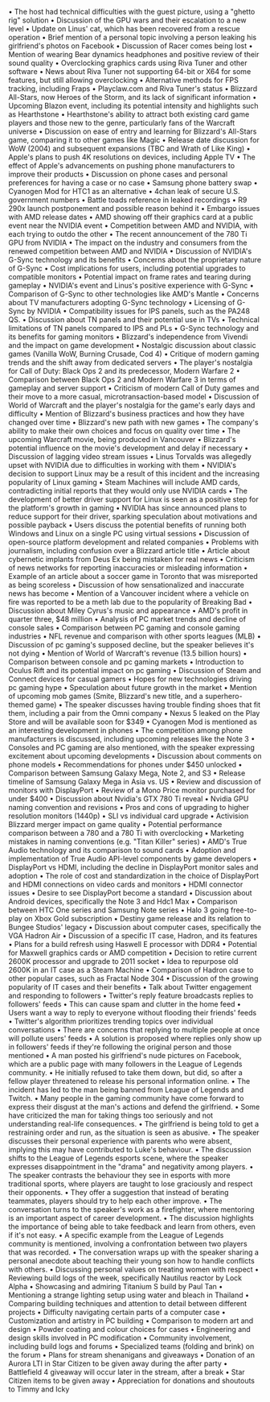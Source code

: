 • The host had technical difficulties with the guest picture, using a "ghetto rig" solution
• Discussion of the GPU wars and their escalation to a new level
• Update on Linus' cat, which has been recovered from a rescue operation
• Brief mention of a personal topic involving a person leaking his girlfriend's photos on Facebook
• Discussion of Racer comes being lost
• Mention of wearing Bear dynamics headphones and positive review of their sound quality
• Overclocking graphics cards using Riva Tuner and other software
• News about Riva Tuner not supporting 64-bit or X64 for some features, but still allowing overclocking
• Alternative methods for FPS tracking, including Fraps
• Playclaw.com and Riva Tuner's status
• Blizzard All-Stars, now Heroes of the Storm, and its lack of significant information
• Upcoming Blazon event, including its potential intensity and highlights such as Hearthstone
• Hearthstone's ability to attract both existing card game players and those new to the genre, particularly fans of the Warcraft universe
• Discussion on ease of entry and learning for Blizzard's All-Stars game, comparing it to other games like Magic
• Release date discussion for WoW (2004) and subsequent expansions (TBC and Wrath of Like King)
• Apple's plans to push 4K resolutions on devices, including Apple TV
• The effect of Apple's advancements on pushing phone manufacturers to improve their products
• Discussion on phone cases and personal preferences for having a case or no case
• Samsung phone battery swap
• Cyanogen Mod for HTC1 as an alternative
• 4chan leak of secure U.S. government numbers
• Battle toads reference in leaked recordings
• R9 290x launch postponement and possible reason behind it
• Embargo issues with AMD release dates
• AMD showing off their graphics card at a public event near the NVIDIA event
• Competition between AMD and NVIDIA, with each trying to outdo the other
• The recent announcement of the 780 Ti GPU from NVIDIA
• The impact on the industry and consumers from the renewed competition between AMD and NVIDIA
• Discussion of NVIDIA's G-Sync technology and its benefits
• Concerns about the proprietary nature of G-Sync
• Cost implications for users, including potential upgrades to compatible monitors
• Potential impact on frame rates and tearing during gameplay
• NVIDIA's event and Linus's positive experience with G-Sync
• Comparison of G-Sync to other technologies like AMD's Mantle
• Concerns about TV manufacturers adopting G-Sync technology
• Licensing of G-Sync by NVIDIA
• Compatibility issues for IPS panels, such as the PA248 QS.
• Discussion about TN panels and their potential use in TVs
• Technical limitations of TN panels compared to IPS and PLs
• G-Sync technology and its benefits for gaming monitors
• Blizzard's independence from Vivendi and the impact on game development
• Nostalgic discussion about classic games (Vanilla WoW, Burning Crusade, Cod 4)
• Critique of modern gaming trends and the shift away from dedicated servers
• The player's nostalgia for Call of Duty: Black Ops 2 and its predecessor, Modern Warfare 2
• Comparison between Black Ops 2 and Modern Warfare 3 in terms of gameplay and server support
• Criticism of modern Call of Duty games and their move to a more casual, microtransaction-based model
• Discussion of World of Warcraft and the player's nostalgia for the game's early days and difficulty
• Mention of Blizzard's business practices and how they have changed over time
• Blizzard's new path with new games
• The company's ability to make their own choices and focus on quality over time
• The upcoming Warcraft movie, being produced in Vancouver
• Blizzard's potential influence on the movie's development and delay if necessary
• Discussion of lagging video stream issues
• Linus Torvalds was allegedly upset with NVIDIA due to difficulties in working with them
• NVIDIA's decision to support Linux may be a result of this incident and the increasing popularity of Linux gaming
• Steam Machines will include AMD cards, contradicting initial reports that they would only use NVIDIA cards
• The development of better driver support for Linux is seen as a positive step for the platform's growth in gaming
• NVIDIA has since announced plans to reduce support for their driver, sparking speculation about motivations and possible payback
• Users discuss the potential benefits of running both Windows and Linux on a single PC using virtual sessions
• Discussion of open-source platform development and related companies
• Problems with journalism, including confusion over a Blizzard article title
• Article about cybernetic implants from Deus Ex being mistaken for real news
• Criticism of news networks for reporting inaccuracies or misleading information
• Example of an article about a soccer game in Toronto that was misreported as being scoreless
• Discussion of how sensationalized and inaccurate news has become
• Mention of a Vancouver incident where a vehicle on fire was reported to be a meth lab due to the popularity of Breaking Bad
• Discussion about Miley Cyrus's music and appearance
• AMD's profit in quarter three, $48 million
• Analysis of PC market trends and decline of console sales
• Comparison between PC gaming and console gaming industries
• NFL revenue and comparison with other sports leagues (MLB)
• Discussion of pc gaming's supposed decline, but the speaker believes it's not dying
• Mention of World of Warcraft's revenue (13.5 billion hours)
• Comparison between console and pc gaming markets
• Introduction to Oculus Rift and its potential impact on pc gaming
• Discussion of Steam and Connect devices for casual gamers
• Hopes for new technologies driving pc gaming hype
• Speculation about future growth in the market
• Mention of upcoming mob games (Smite, Blizzard's new title, and a superhero-themed game)
• The speaker discusses having trouble finding shoes that fit them, including a pair from the Omni company
• Nexus 5 leaked on the Play Store and will be available soon for $349
• Cyanogen Mod is mentioned as an interesting development in phones
• The competition among phone manufacturers is discussed, including upcoming releases like the Note 3
• Consoles and PC gaming are also mentioned, with the speaker expressing excitement about upcoming developments
• Discussion about comments on phone models
• Recommendations for phones under $450 unlocked
• Comparison between Samsung Galaxy Mega, Note 2, and S3
• Release timeline of Samsung Galaxy Mega in Asia vs. US
• Review and discussion of monitors with DisplayPort
• Review of a Mono Price monitor purchased for under $400
• Discussion about Nvidia's GTX 780 Ti reveal
• Nvidia GPU naming convention and revisions
• Pros and cons of upgrading to higher resolution monitors (1440p)
• SLI vs individual card upgrade
• Activision Blizzard merger impact on game quality
• Potential performance comparison between a 780 and a 780 Ti with overclocking
• Marketing mistakes in naming conventions (e.g. "Titan Killer" series)
• AMD's True Audio technology and its comparison to sound cards
• Adoption and implementation of True Audio API-level components by game developers
• DisplayPort vs HDMI, including the decline in DisplayPort monitor sales and adoption
• The role of cost and standardization in the choice of DisplayPort and HDMI connections on video cards and monitors
• HDMI connector issues
• Desire to see DisplayPort become a standard
• Discussion about Android devices, specifically the Note 3 and Hdc1 Max
• Comparison between HTC One series and Samsung Note series
• Halo 3 going free-to-play on Xbox Gold subscription
• Destiny game release and its relation to Bungee Studios' legacy
• Discussion about computer cases, specifically the VGA Hadron Air
• Discussion of a specific IT case, Hadron, and its features
• Plans for a build refresh using Haswell E processor with DDR4
• Potential for Maxwell graphics cards or AMD competition
• Decision to retire current 2600K processor and upgrade to 2011 socket
• Idea to repurpose old 2600K in an IT case as a Steam Machine
• Comparison of Hadron case to other popular cases, such as Fractal Node 304
• Discussion of the growing popularity of IT cases and their benefits
• Talk about Twitter engagement and responding to followers
• Twitter's reply feature broadcasts replies to followers' feeds
• This can cause spam and clutter in the home feed
• Users want a way to reply to everyone without flooding their friends' feeds
• Twitter's algorithm prioritizes trending topics over individual conversations
• There are concerns that replying to multiple people at once will pollute users' feeds
• A solution is proposed where replies only show up in followers' feeds if they're following the original person and those mentioned
• A man posted his girlfriend's nude pictures on Facebook, which are a public page with many followers in the League of Legends community.
• He initially refused to take them down, but did, so after a fellow player threatened to release his personal information online.
• The incident has led to the man being banned from League of Legends and Twitch.
• Many people in the gaming community have come forward to express their disgust at the man's actions and defend the girlfriend.
• Some have criticized the man for taking things too seriously and not understanding real-life consequences.
• The girlfriend is being told to get a restraining order and run, as the situation is seen as abusive.
• The speaker discusses their personal experience with parents who were absent, implying this may have contributed to Luke's behaviour.
• The discussion shifts to the League of Legends esports scene, where the speaker expresses disappointment in the "drama" and negativity among players.
• The speaker contrasts the behaviour they see in esports with more traditional sports, where players are taught to lose graciously and respect their opponents.
• They offer a suggestion that instead of berating teammates, players should try to help each other improve.
• The conversation turns to the speaker's work as a firefighter, where mentoring is an important aspect of career development.
• The discussion highlights the importance of being able to take feedback and learn from others, even if it's not easy.
• A specific example from the League of Legends community is mentioned, involving a confrontation between two players that was recorded.
• The conversation wraps up with the speaker sharing a personal anecdote about teaching their young son how to handle conflicts with others.
• Discussing personal values on treating women with respect
• Reviewing build logs of the week, specifically Nautilus reactor by Lock Alpha
• Showcasing and admiring Titanium S build by Paul Tan
• Mentioning a strange lighting setup using water and bleach in Thailand
• Comparing building techniques and attention to detail between different projects
• Difficulty navigating certain parts of a computer case
• Customization and artistry in PC building
• Comparison to modern art and design
• Powder coating and colour choices for cases
• Engineering and design skills involved in PC modification
• Community involvement, including build logs and forums
• Specialized teams (folding and brink) on the forum
• Plans for stream shenanigans and giveaways
• Donation of an Aurora LTI in Star Citizen to be given away during the after party
• Battlefield 4 giveaway will occur later in the stream, after a break
• Star Citizen items to be given away
• Appreciation for donations and shoutouts to Timmy and Icky